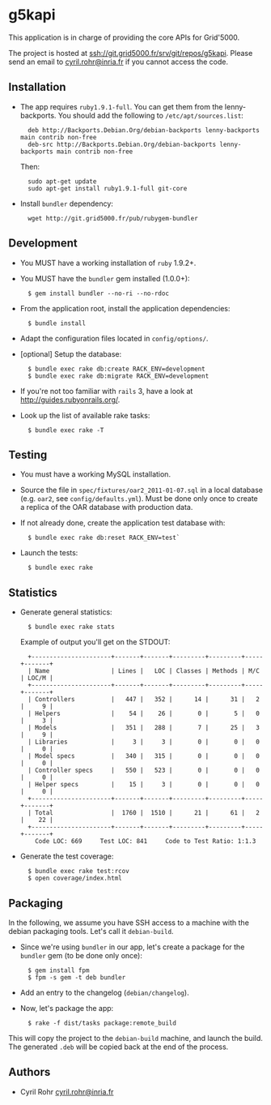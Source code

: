 # g5kapi
This application is in charge of providing the core APIs for Grid'5000.

The project is hosted at <ssh://git.grid5000.fr/srv/git/repos/g5kapi>. 
Please send an email to <cyril.rohr@inria.fr> if you cannot access the code.

## Installation
* The app requires `ruby1.9.1-full`. You can get them from the lenny-backports. You should add the following to `/etc/apt/sources.list`:

        deb http://Backports.Debian.Org/debian-backports lenny-backports main contrib non-free
        deb-src http://Backports.Debian.Org/debian-backports lenny-backports main contrib non-free

  Then:

        sudo apt-get update
        sudo apt-get install ruby1.9.1-full git-core

* Install `bundler` dependency:

        wget http://git.grid5000.fr/pub/rubygem-bundler


## Development
* You MUST have a working installation of `ruby` 1.9.2+.
* You MUST have the `bundler` gem installed (1.0.0+):
  
        $ gem install bundler --no-ri --no-rdoc

* From the application root, install the application dependencies:

        $ bundle install

* Adapt the configuration files located in `config/options/`.

* [optional] Setup the database:

        $ bundle exec rake db:create RACK_ENV=development
        $ bundle exec rake db:migrate RACK_ENV=development

* If you're not too familiar with `rails` 3, have a look at <http://guides.rubyonrails.org/>.
* Look up the list of available rake tasks:

        $ bundle exec rake -T

## Testing
* You must have a working MySQL installation.

* Source the file in `spec/fixtures/oar2_2011-01-07.sql` in a local database (e.g. `oar2`, see `config/defaults.yml`). 
  Must be done only once to create a replica of the OAR database with production data.
  
* If not already done, create the application test database with:

        $ bundle exec rake db:reset RACK_ENV=test`

* Launch the tests:

        $ bundle exec rake

## Statistics
* Generate general statistics:

        $ bundle exec rake stats
        
  Example of output you'll get on the STDOUT:
  
        +----------------------+-------+-------+---------+---------+-----+-------+
        | Name                 | Lines |   LOC | Classes | Methods | M/C | LOC/M |
        +----------------------+-------+-------+---------+---------+-----+-------+
        | Controllers          |   447 |   352 |      14 |      31 |   2 |     9 |
        | Helpers              |    54 |    26 |       0 |       5 |   0 |     3 |
        | Models               |   351 |   288 |       7 |      25 |   3 |     9 |
        | Libraries            |     3 |     3 |       0 |       0 |   0 |     0 |
        | Model specs          |   340 |   315 |       0 |       0 |   0 |     0 |
        | Controller specs     |   550 |   523 |       0 |       0 |   0 |     0 |
        | Helper specs         |    15 |     3 |       0 |       0 |   0 |     0 |
        +----------------------+-------+-------+---------+---------+-----+-------+
        | Total                |  1760 |  1510 |      21 |      61 |   2 |    22 |
        +----------------------+-------+-------+---------+---------+-----+-------+
          Code LOC: 669     Test LOC: 841     Code to Test Ratio: 1:1.3

* Generate the test coverage:

        $ bundle exec rake test:rcov
        $ open coverage/index.html
        
## Packaging
In the following, we assume you have SSH access to a machine with the debian packaging tools. Let's call it `debian-build`.

* Since we're using `bundler` in our app, let's create a package for the `bundler` gem (to be done only once):

        $ gem install fpm
        $ fpm -s gem -t deb bundler

* Add an entry to the changelog (`debian/changelog`).
* Now, let's package the app:

        $ rake -f dist/tasks package:remote_build

This will copy the project to the `debian-build` machine, and launch the build. 
The generated `.deb` will be copied back at the end of the process.

## Authors
* Cyril Rohr <cyril.rohr@inria.fr>
